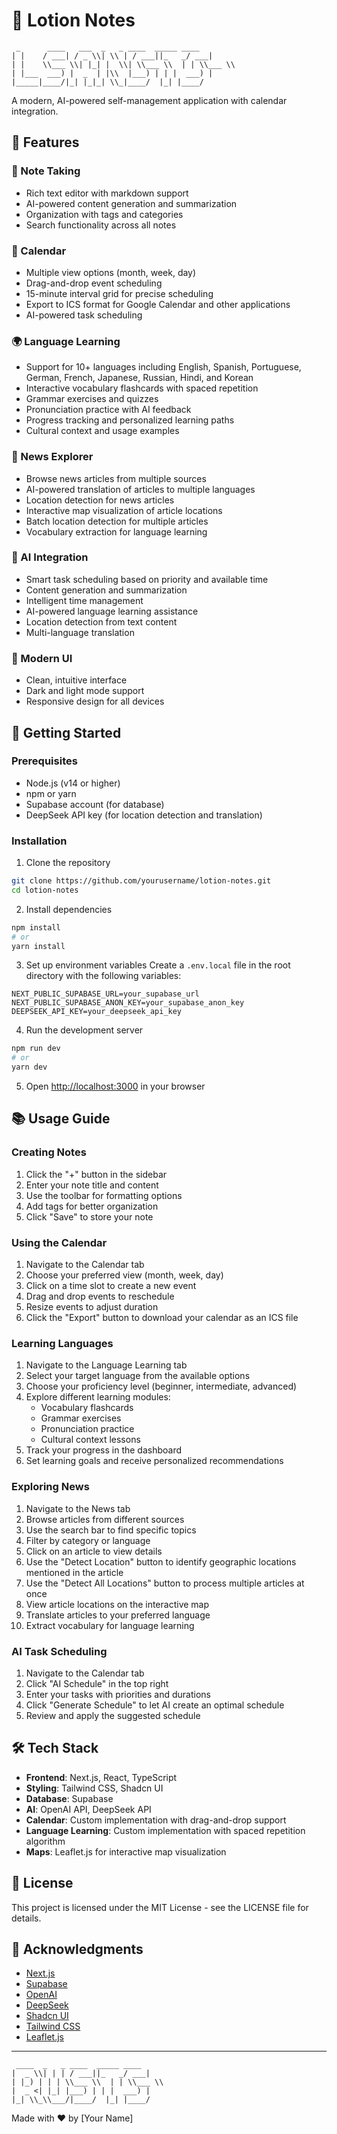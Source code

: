# 🧴 Lotion Notes

```
 _      ____   ___  _   _ ____  _____ ____  
| |    / ___| / _ \\| \\ | / ___||_   _/ ___| 
| |    \\___ \\| |_| |  \\| \\___ \\  | | \\___ \\ 
| |___  ___) |  _  | |\\  |___) | | |  ___) |
|_____|____/|_| |_|_| \\_|____/  |_| |____/ 
```

A modern, AI-powered self-management application with calendar integration.

## 🌟 Features

### 📝 Note Taking
- Rich text editor with markdown support
- AI-powered content generation and summarization
- Organization with tags and categories
- Search functionality across all notes

### 📅 Calendar
- Multiple view options (month, week, day)
- Drag-and-drop event scheduling
- 15-minute interval grid for precise scheduling
- Export to ICS format for Google Calendar and other applications
- AI-powered task scheduling

### 🌍 Language Learning
- Support for 10+ languages including English, Spanish, Portuguese, German, French, Japanese, Russian, Hindi, and Korean
- Interactive vocabulary flashcards with spaced repetition
- Grammar exercises and quizzes
- Pronunciation practice with AI feedback
- Progress tracking and personalized learning paths
- Cultural context and usage examples

### 📰 News Explorer
- Browse news articles from multiple sources
- AI-powered translation of articles to multiple languages
- Location detection for news articles
- Interactive map visualization of article locations
- Batch location detection for multiple articles
- Vocabulary extraction for language learning

### 🤖 AI Integration
- Smart task scheduling based on priority and available time
- Content generation and summarization
- Intelligent time management
- AI-powered language learning assistance
- Location detection from text content
- Multi-language translation

### 🎨 Modern UI
- Clean, intuitive interface
- Dark and light mode support
- Responsive design for all devices

## 🚀 Getting Started

### Prerequisites
- Node.js (v14 or higher)
- npm or yarn
- Supabase account (for database)
- DeepSeek API key (for location detection and translation)

### Installation

1. Clone the repository
```bash
git clone https://github.com/yourusername/lotion-notes.git
cd lotion-notes
```

2. Install dependencies
```bash
npm install
# or
yarn install
```

3. Set up environment variables
Create a `.env.local` file in the root directory with the following variables:
```
NEXT_PUBLIC_SUPABASE_URL=your_supabase_url
NEXT_PUBLIC_SUPABASE_ANON_KEY=your_supabase_anon_key
DEEPSEEK_API_KEY=your_deepseek_api_key
```

4. Run the development server
```bash
npm run dev
# or
yarn dev
```

5. Open [http://localhost:3000](http://localhost:3000) in your browser

## 📚 Usage Guide

### Creating Notes
1. Click the "+" button in the sidebar
2. Enter your note title and content
3. Use the toolbar for formatting options
4. Add tags for better organization
5. Click "Save" to store your note

### Using the Calendar
1. Navigate to the Calendar tab
2. Choose your preferred view (month, week, day)
3. Click on a time slot to create a new event
4. Drag and drop events to reschedule
5. Resize events to adjust duration
6. Click the "Export" button to download your calendar as an ICS file

### Learning Languages
1. Navigate to the Language Learning tab
2. Select your target language from the available options
3. Choose your proficiency level (beginner, intermediate, advanced)
4. Explore different learning modules:
   - Vocabulary flashcards
   - Grammar exercises
   - Pronunciation practice
   - Cultural context lessons
5. Track your progress in the dashboard
6. Set learning goals and receive personalized recommendations

### Exploring News
1. Navigate to the News tab
2. Browse articles from different sources
3. Use the search bar to find specific topics
4. Filter by category or language
5. Click on an article to view details
6. Use the "Detect Location" button to identify geographic locations mentioned in the article
7. Use the "Detect All Locations" button to process multiple articles at once
8. View article locations on the interactive map
9. Translate articles to your preferred language
10. Extract vocabulary for language learning

### AI Task Scheduling
1. Navigate to the Calendar tab
2. Click "AI Schedule" in the top right
3. Enter your tasks with priorities and durations
4. Click "Generate Schedule" to let AI create an optimal schedule
5. Review and apply the suggested schedule

## 🛠️ Tech Stack

- **Frontend**: Next.js, React, TypeScript
- **Styling**: Tailwind CSS, Shadcn UI
- **Database**: Supabase
- **AI**: OpenAI API, DeepSeek API
- **Calendar**: Custom implementation with drag-and-drop support
- **Language Learning**: Custom implementation with spaced repetition algorithm
- **Maps**: Leaflet.js for interactive map visualization

## 📄 License

This project is licensed under the MIT License - see the LICENSE file for details.

## 🙏 Acknowledgments

- [Next.js](https://nextjs.org/)
- [Supabase](https://supabase.io/)
- [OpenAI](https://openai.com/)
- [DeepSeek](https://deepseek.com/)
- [Shadcn UI](https://ui.shadcn.com/)
- [Tailwind CSS](https://tailwindcss.com/)
- [Leaflet.js](https://leafletjs.com/)

---

```
 ____  _   _ ____  _____ ____  
|  _ \\| | | / ___||_   _/ ___| 
| |_) | | | \\___ \\  | | \\___ \\ 
|  _ <| |_| |___) | | |  ___) |
|_| \\_\\___/|____/  |_| |____/ 
```

Made with ❤️ by [Your Name] 